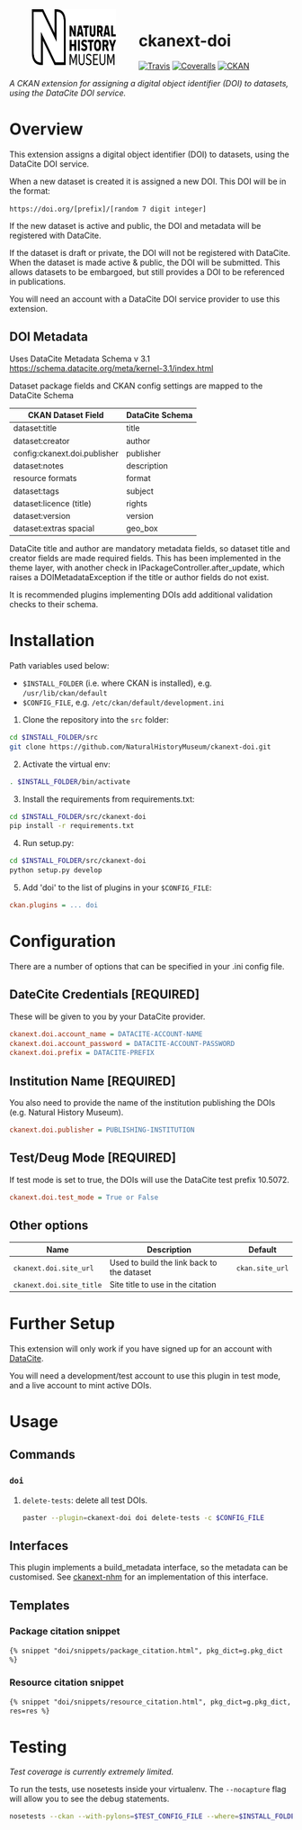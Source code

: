 <img src=".github/nhm-logo.svg" align="left" width="150px" height="100px" hspace="40"/>

# ckanext-doi

[![Travis](https://img.shields.io/travis/NaturalHistoryMuseum/ckanext-doi/master.svg?style=flat-square)](https://travis-ci.org/NaturalHistoryMuseum/ckanext-doi)
[![Coveralls](https://img.shields.io/coveralls/github/NaturalHistoryMuseum/ckanext-doi/master.svg?style=flat-square)](https://coveralls.io/github/NaturalHistoryMuseum/ckanext-doi)
[![CKAN](https://img.shields.io/badge/ckan-2.9.0a-orange.svg?style=flat-square)](https://github.com/ckan/ckan)

_A CKAN extension for assigning a digital object identifier (DOI) to datasets, using the DataCite DOI service._


# Overview

This extension assigns a digital object identifier (DOI) to datasets, using the DataCite DOI service.

When a new dataset is created it is assigned a new DOI. This DOI will be in the format:

`https://doi.org/[prefix]/[random 7 digit integer]`

If the new dataset is active and public, the DOI and metadata will be registered with DataCite.

If the dataset is draft or private, the DOI will not be registered with DataCite.  When the dataset is made active & public, the DOI will be submitted.
This allows datasets to be embargoed, but still provides a DOI to be referenced in publications.     

You will need an account with a DataCite DOI service provider to use this extension.

## DOI Metadata
Uses DataCite Metadata Schema v 3.1 https://schema.datacite.org/meta/kernel-3.1/index.html

Dataset package fields and CKAN config settings are mapped to the DataCite Schema  

|CKAN Dataset Field                 |DataCite Schema
|--- | ---
|dataset:title                      |title
|dataset:creator                    |author
|config:ckanext.doi.publisher       |publisher
|dataset:notes                      |description
|resource formats                   |format
|dataset:tags                       |subject
|dataset:licence (title)            |rights
|dataset:version                    |version
|dataset:extras spacial             |geo_box


DataCite title and author are mandatory metadata fields, so dataset title and creator fields are made required fields.
This has been implemented in the theme layer, with another check in IPackageController.after_update, which raises a DOIMetadataException if the title or author fields do not exist.

It is recommended plugins implementing DOIs add additional validation checks to their schema.


# Installation

Path variables used below:
- `$INSTALL_FOLDER` (i.e. where CKAN is installed), e.g. `/usr/lib/ckan/default`
- `$CONFIG_FILE`, e.g. `/etc/ckan/default/development.ini`

1. Clone the repository into the `src` folder:

  ```bash
  cd $INSTALL_FOLDER/src
  git clone https://github.com/NaturalHistoryMuseum/ckanext-doi.git
  ```

2. Activate the virtual env:

  ```bash
  . $INSTALL_FOLDER/bin/activate
  ```

3. Install the requirements from requirements.txt:

  ```bash
  cd $INSTALL_FOLDER/src/ckanext-doi
  pip install -r requirements.txt
  ```

4. Run setup.py:

  ```bash
  cd $INSTALL_FOLDER/src/ckanext-doi
  python setup.py develop
  ```

5. Add 'doi' to the list of plugins in your `$CONFIG_FILE`:

  ```ini
  ckan.plugins = ... doi
  ```


# Configuration

There are a number of options that can be specified in your .ini config file.

## DateCite Credentials **[REQUIRED]**

These will be given to you by your DataCite provider.

```ini
ckanext.doi.account_name = DATACITE-ACCOUNT-NAME
ckanext.doi.account_password = DATACITE-ACCOUNT-PASSWORD
ckanext.doi.prefix = DATACITE-PREFIX
```

## Institution Name **[REQUIRED]**

You also need to provide the name of the institution publishing the DOIs (e.g. Natural History Museum).

```ini
ckanext.doi.publisher = PUBLISHING-INSTITUTION
```

## Test/Deug Mode **[REQUIRED]**

If test mode is set to true, the DOIs will use the DataCite test prefix 10.5072.

```ini
ckanext.doi.test_mode = True or False
```

## Other options

Name|Description|Default
--|---|--
`ckanext.doi.site_url`|Used to build the link back to the dataset|`ckan.site_url`
`ckanext.doi.site_title`|Site title to use in the citation|


# Further Setup

This extension will only work if you have signed up for an account with [DataCite](https://datacite.org).  

You will need a development/test account to use this plugin in test mode, and a live account to mint active DOIs.


# Usage

## Commands

### `doi`

1. `delete-tests`: delete all test DOIs.
    ```bash
    paster --plugin=ckanext-doi doi delete-tests -c $CONFIG_FILE
    ```

## Interfaces

This plugin implements a build_metadata interface, so the metadata can be customised.
See [ckanext-nhm](https://github.com/NaturalHistoryMuseum/ckanext-nhm) for an implementation of this interface.

## Templates

### Package citation snippet
```html+jinja
{% snippet "doi/snippets/package_citation.html", pkg_dict=g.pkg_dict %}
```

### Resource citation snippet
```html+jinja
{% snippet "doi/snippets/resource_citation.html", pkg_dict=g.pkg_dict, res=res %}
```


# Testing

_Test coverage is currently extremely limited._

To run the tests, use nosetests inside your virtualenv. The `--nocapture` flag will allow you to see the debug statements.
```bash
nosetests --ckan --with-pylons=$TEST_CONFIG_FILE --where=$INSTALL_FOLDER/src/ckanext-doi --nologcapture --nocapture
```
